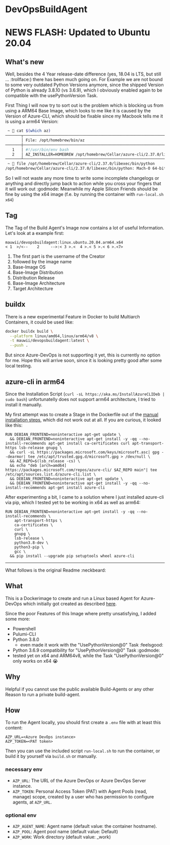 # DevOpsBuildAgent

# NEWS FLASH: Updated to Ubuntu 20.04

## What's new

Well, besides the 4 Year release-date difference (yes, 18.04 is LTS, but still ... :trollface:) there has been much going on. For Example we are not bound to some very outdated Python Versions anymore, since the shipped Version of Python is already 3.8.10 (vs 3.6.9), which I obviously enabled again to be compatible with the usePythonVersion Task.

First Thing I will now try to sort out is the problem which is blocking us from using a ARM64 Base Image, which looks to me like it is caused by the Version of Azure-CLI, which should be fixable since my Macbook tells me it is using a arm64 Version:

``` sh
 ~  cat $(which az)
───────┬───────────────────────────────────────────────────────────────────────────────────────────────────────────────────────────────────────────────────────────────────────
       │ File: /opt/homebrew/bin/az
───────┼───────────────────────────────────────────────────────────────────────────────────────────────────────────────────────────────────────────────────────────────────────
   1   │ #!/usr/bin/env bash
   2   │ AZ_INSTALLER=HOMEBREW /opt/homebrew/Cellar/azure-cli/2.37.0/libexec/bin/python -m azure.cli "$@"
───────┴───────────────────────────────────────────────────────────────────────────────────────────────────────────────────────────────────────────────────────────────────────
 ~  file /opt/homebrew/Cellar/azure-cli/2.37.0/libexec/bin/python
/opt/homebrew/Cellar/azure-cli/2.37.0/libexec/bin/python: Mach-O 64-bit executable arm64
```

So I will not waste any more time to write some incomplete changelogs or anything and directly jump back to action while you cross your fingers that it will work out :godmode: Meanwhile my Apple Silicon Friends should be fine by using the x64 image (f.e. by running the container with `run-local.sh x64`)

## Tag

The Tag of the Build Agent's Image now contains a lot of useful Information. Let's look at a example first:

```text
mauwii/devopsbuildagent:linux.ubuntu.20.04.arm64.x64
< 1  >/<--    2     -->:< 3 >.<  4 >.< 5 >.< 6 >.<7>
```

1. The first part is the username of the Creator
2. followed by the image name
3. Base-Image OS
4. Base-Image Distribution
5. Distribution Release
6. Base-Image Architecture
7. Target Architecture

## buildx

There is a new experimental Feature in Docker to build Multiarch Containers, it could be used like:

```bash
docker buildx build \
  --platform linux/amd64,linux/arm64/v8 \
  -t mauwii/devopsbuildagent:latest \
  --push .
```

But since Azure-DevOps is not supporting it yet, this is currently no option for me. Hope this will arrive soon, since it is looking pretty good after some local testing.

## azure-cli in arm64

Since the Installation Script (`curl -sL https://aka.ms/InstallAzureCLIDeb | sudo bash`) unfortunatelly does not support arm64 architecture, I tried to install it manually.

My first attempt was to create a Stage in the Dockerfile out of the [manual installation steps](https://docs.microsoft.com/en-us/cli/azure/install-azure-cli-linux?pivots=apt#option-2-step-by-step-installation-instructions), which did not work out at all. If you are curious, it looked like this:

```Docker
RUN DEBIAN_FRONTEND=noninteractive apt-get update \
  && DEBIAN_FRONTEND=noninteractive apt-get install -y -qq --no-install-recommends apt-get install ca-certificates curl apt-transport-https lsb-release gnupg \
  && curl -sL https://packages.microsoft.com/keys/microsoft.asc| gpg --dearmor| tee /etc/apt/trusted.gpg.d/microsoft.gpg > /dev/null \
  && AZ_REPO=$(lsb_release -cs) \
  && echo "deb [arch=amd64] https://packages.microsoft.com/repos/azure-cli/ $AZ_REPO main"| tee /etc/apt/sources.list.d/azure-cli.list \
  && DEBIAN_FRONTEND=noninteractive apt-get update \
  && DEBIAN_FRONTEND=noninteractive apt-get install -y -qq --no-install-recommends apt-get install azure-cli
```

After experimenting a bit, I came to a solution where I just installed azure-cli via pip, which I tested yet to be working in x64 as well as arm64:

```Docker
RUN DEBIAN_FRONTEND=noninteractive apt-get install -y -qq --no-install-recommends \
    apt-transport-https \
    ca-certificates \
    curl \
    gnupg \
    lsb-release \
    python3.8-dev \
    python3-pip \
    gcc \
  && pip install --upgrade pip setuptools wheel azure-cli
```

---

What follows is the original Readme :neckbeard:

## What

This is a Dockerimage to create and run a Linux based Agent for Azure-DevOps which initially got created as described [here](https://docs.microsoft.com/azure/devops/pipelines/agents/docker?view=azure-devops#linux).

Since the poor Features of this Image where pretty unsatisfying, I added some more:

* Powershell
* Pulumi-CLI
* Python 3.8.0
  * even made it work with the "UsePythonVersion@0" Task :feelsgood:
* Python 3.6.9 compatibility for "UsePythonVersion@0" Task :godmode:
* tested yet on x64 and ARM64v8, while the Task "UsePythonVersion@0" only works on x64 :sob:

## Why

Helpful if you cannot use the public available Build-Agents or any other Reason to run a private build-agent.

## How

To run the Agent locally, you should first create a `.env` file with at least this content:

``` dotenv
AZP_URL=<Azure DevOps instance>
AZP_TOKEN=<PAT token>
```

Then you can use the included script `run-local.sh` to run the container, or build it by yourself via `build.sh` or manually.

### necessary env

* `AZP_URL`: The URL of the Azure DevOps or Azure DevOps Server instance.
* `AZP_TOKEN`: Personal Access Token (PAT) with Agent Pools (read, manage) scope, created by a user who has permission to configure agents, at `AZP_URL`.

### optional env

* `AZP_AGENT_NAME`: Agent name (default value: the container hostname).
* `AZP_POOL`: Agent pool name (default value: Default)
* `AZP_WORK`: Work directory (default value: _work)
